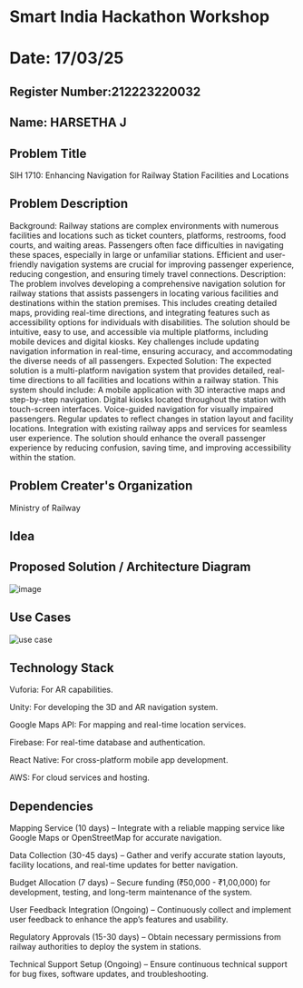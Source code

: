 # Smart India Hackathon Workshop
# Date: 17/03/25
## Register Number:212223220032
## Name: HARSETHA J
## Problem Title
SIH 1710: Enhancing Navigation for Railway Station Facilities and Locations
## Problem Description
Background: Railway stations are complex environments with numerous facilities and locations such as ticket counters, platforms, restrooms, food courts, and waiting areas. Passengers often face difficulties in navigating these spaces, especially in large or unfamiliar stations. Efficient and user-friendly navigation systems are crucial for improving passenger experience, reducing congestion, and ensuring timely travel connections. Description: The problem involves developing a comprehensive navigation solution for railway stations that assists passengers in locating various facilities and destinations within the station premises. This includes creating detailed maps, providing real-time directions, and integrating features such as accessibility options for individuals with disabilities. The solution should be intuitive, easy to use, and accessible via multiple platforms, including mobile devices and digital kiosks. Key challenges include updating navigation information in real-time, ensuring accuracy, and accommodating the diverse needs of all passengers. Expected Solution: The expected solution is a multi-platform navigation system that provides detailed, real-time directions to all facilities and locations within a railway station. This system should include: A mobile application with 3D interactive maps and step-by-step navigation. Digital kiosks located throughout the station with touch-screen interfaces. Voice-guided navigation for visually impaired passengers. Regular updates to reflect changes in station layout and facility locations. Integration with existing railway apps and services for seamless user experience. The solution should enhance the overall passenger experience by reducing confusion, saving time, and improving accessibility within the station.

## Problem Creater's Organization
Ministry of Railway

## Idea


## Proposed Solution / Architecture Diagram

![image](https://github.com/user-attachments/assets/b484c1a4-71d4-44e1-8e9a-cc07f90289ff)

## Use Cases

![use case](https://github.com/user-attachments/assets/4b62232e-0650-4eb1-8a97-bb1db464e9c2)

## Technology Stack

Vuforia: For AR capabilities.

Unity: For developing the 3D and AR navigation system.

Google Maps API: For mapping and real-time location services.

Firebase: For real-time database and authentication.

React Native: For cross-platform mobile app development.

AWS: For cloud services and hosting.

## Dependencies

Mapping Service (10 days) – Integrate with a reliable mapping service like Google Maps or OpenStreetMap for accurate navigation.

Data Collection (30-45 days) – Gather and verify accurate station layouts, facility locations, and real-time updates for better navigation.

Budget Allocation (7 days) – Secure funding (₹50,000 - ₹1,00,000) for development, testing, and long-term maintenance of the system.

User Feedback Integration (Ongoing) – Continuously collect and implement user feedback to enhance the app’s features and usability.

Regulatory Approvals (15-30 days) – Obtain necessary permissions from railway authorities to deploy the system in stations.

Technical Support Setup (Ongoing) – Ensure continuous technical support for bug fixes, software updates, and troubleshooting.
